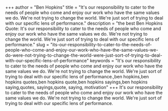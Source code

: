 +++
author = "Ben Hopkins"
title = "It's our responsibility to cater to the needs of people who come and enjoy our work who have the same values we do. We're not trying to change the world. We're just sort of trying to deal with our specific lens of performance."
description = "the best Ben Hopkins Quote: It's our responsibility to cater to the needs of people who come and enjoy our work who have the same values we do. We're not trying to change the world. We're just sort of trying to deal with our specific lens of performance."
slug = "its-our-responsibility-to-cater-to-the-needs-of-people-who-come-and-enjoy-our-work-who-have-the-same-values-we-do-were-not-trying-to-change-the-world-were-just-sort-of-trying-to-deal-with-our-specific-lens-of-performance"
keywords = "It's our responsibility to cater to the needs of people who come and enjoy our work who have the same values we do. We're not trying to change the world. We're just sort of trying to deal with our specific lens of performance.,ben hopkins,ben hopkins quotes,ben hopkins quote,ben hopkins sayings,ben hopkins saying,quotes, sayings,quote, saying, motivation"
+++
It's our responsibility to cater to the needs of people who come and enjoy our work who have the same values we do. We're not trying to change the world. We're just sort of trying to deal with our specific lens of performance.
